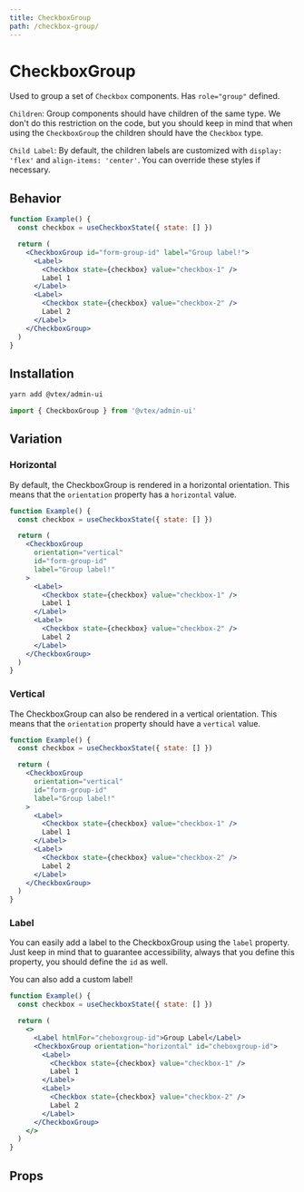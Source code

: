```yaml
---
title: CheckboxGroup
path: /checkbox-group/
---
```


# CheckboxGroup

Used to group a set of `Checkbox` components. Has `role="group"` defined.

`Children`: Group components should have children of the same type. We don't do this restriction on the code, but you should keep in mind that when using the `CheckboxGroup` the children should have the `Checkbox` type.

`Child Label`: By default, the children labels are customized with `display: 'flex'` and `align-items: 'center'`. You can override these styles if necessary.

## Behavior

```jsx
function Example() {
  const checkbox = useCheckboxState({ state: [] })

  return (
    <CheckboxGroup id="form-group-id" label="Group label!">
      <Label>
        <Checkbox state={checkbox} value="checkbox-1" />
        Label 1
      </Label>
      <Label>
        <Checkbox state={checkbox} value="checkbox-2" />
        Label 2
      </Label>
    </CheckboxGroup>
  )
}
```

## Installation

```sh isStatic
yarn add @vtex/admin-ui
```

```jsx isStatic
import { CheckboxGroup } from '@vtex/admin-ui'
```

## Variation

### Horizontal

By default, the CheckboxGroup is rendered in a horizontal orientation. This means that the `orientation` property has a `horizontal` value.

```jsx
function Example() {
  const checkbox = useCheckboxState({ state: [] })

  return (
    <CheckboxGroup
      orientation="vertical"
      id="form-group-id"
      label="Group label!"
    >
      <Label>
        <Checkbox state={checkbox} value="checkbox-1" />
        Label 1
      </Label>
      <Label>
        <Checkbox state={checkbox} value="checkbox-2" />
        Label 2
      </Label>
    </CheckboxGroup>
  )
}
```

### Vertical

The CheckboxGroup can also be rendered in a vertical orientation. This means that the `orientation` property should have a `vertical` value.

```jsx
function Example() {
  const checkbox = useCheckboxState({ state: [] })

  return (
    <CheckboxGroup
      orientation="vertical"
      id="form-group-id"
      label="Group label!"
    >
      <Label>
        <Checkbox state={checkbox} value="checkbox-1" />
        Label 1
      </Label>
      <Label>
        <Checkbox state={checkbox} value="checkbox-2" />
        Label 2
      </Label>
    </CheckboxGroup>
  )
}
```

### Label

You can easily add a label to the CheckboxGroup using the `label` property. Just keep in mind that to guarantee accessibility, always that you define this property, you should define the `id` as well.

You can also add a custom label!

```jsx
function Example() {
  const checkbox = useCheckboxState({ state: [] })

  return (
    <>
      <Label htmlFor="cheboxgroup-id">Group Label</Label>
      <CheckboxGroup orientation="horizontal" id="cheboxgroup-id">
        <Label>
          <Checkbox state={checkbox} value="checkbox-1" />
          Label 1
        </Label>
        <Label>
          <Checkbox state={checkbox} value="checkbox-2" />
          Label 2
        </Label>
      </CheckboxGroup>
    </>
  )
}
```

## Props

